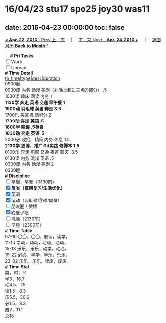 # 16/04/23 stu17 spo25 joy30 was11

date: 2016-04-23 00:00:00
toc: false
---
[**< Apr. 22, 2016** - Prev 上一天](/lifelogs/2016/04/d22.html) &nbsp; &nbsp; | &nbsp; &nbsp; [下一天 Next - **Apr. 24, 2016 >**](/lifelogs/2016/04/d24.html) &nbsp; &nbsp; |  &nbsp; &nbsp; [返回月历 **Back to Month ^**](/lifelogs/2016/04/index.html)
<br/><div><b>     # Pri Tasks</b></div><div><input type="checkbox"/>Work</div><div><input type="checkbox"/>Unread</div><div><b># Time Detail</b></div><div><u>to_time|type|desc|duration</u></div><div>0900起</div><div>0930废 内务 动漫 美剧（补晚上超过三点的部分） .5</div><div>1030读 赖床 阅读 内务 1</div><div><b>1130学 奔走 英语 交通 早午餐 1</b></div><div><b>1500动 羽毛球 英语 奔走 3.5</b></div><div>1700乐 买耳机 清积分 2</div><div><b>1730动 奔走 英语 .5</b></div><div><b>1800学 晚餐 .5</b><b>英语</b></div><div><b>1830动 奔走 英语 .5</b></div><div>2000必 收拾、精简 内务 休息 1.5</div><div><b>2130学 更博、推广 Git实践 修脚本 1.5</b></div><div>0100乐 奔走 电聊 交通 夜宵 聊天  3.5</div><div>0130读 内务 洗澡 英语 .5</div><div>0300废 内务 动漫 美剧 2</div><div>0300睡</div><div><b># Discipline</b></div><div><input type="checkbox"/>早起，早餐（0830前）</div><div><b><input checked="true" type="checkbox"/></b><b>反省（框架复习/生活优化）</b></div><div><input checked="true" type="checkbox"/>英语</div><div><input checked="true" type="checkbox"/>运动（羽毛球/毽球/健身）</div><div><input type="checkbox"/>朋友圈 / 微博</div><div><input checked="true" type="checkbox"/>晚餐少吃</div><div><input type="checkbox"/>洗澡（2130前）</div><div><input type="checkbox"/>早睡（2300前）</div><div><b># Time Table</b></div><div>07-10 〇〇，〇〇，废读，读学，</div><div>11-14 学动，动动，动动，动动，</div><div>15-18 乐乐，乐乐，动学，动必，</div><div>19-22 必必，学学，学乐，乐乐，</div><div>23-02 乐乐，乐乐，读废，废废。</div><div><b># Time Stat</b></div><div>类，时，%</div><div>学3，16.7</div><div>动4.5，25</div><div>读1.5，8.3</div><div>乐5.5，30.6</div><div>必1.5，8.3</div><div>废2，11.1</div><div>总18</div>
